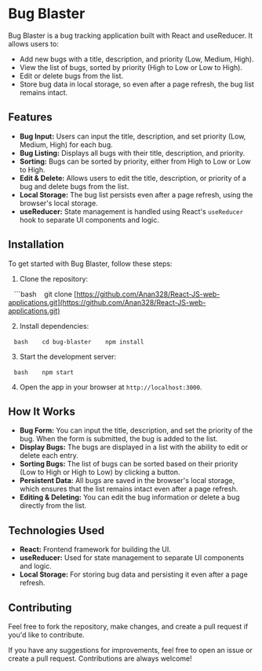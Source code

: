 # Bug Blaster

Bug Blaster is a bug tracking application built with React and useReducer. It allows users to:

- Add new bugs with a title, description, and priority (Low, Medium, High).
- View the list of bugs, sorted by priority (High to Low or Low to High).
- Edit or delete bugs from the list.
- Store bug data in local storage, so even after a page refresh, the bug list remains intact.

## Features

* **Bug Input:** Users can input the title, description, and set priority (Low, Medium, High) for each bug.
* **Bug Listing:** Displays all bugs with their title, description, and priority.
* **Sorting:** Bugs can be sorted by priority, either from High to Low or Low to High.
* **Edit & Delete:** Allows users to edit the title, description, or priority of a bug and delete bugs from the list.
* **Local Storage:** The bug list persists even after a page refresh, using the browser's local storage.
* **useReducer:** State management is handled using React's `useReducer` hook to separate UI components and logic.

## Installation

To get started with Bug Blaster, follow these steps:

1. Clone the repository:

   ```bash
   git clone [https://github.com/Anan328/React-JS-web-applications.git](https://github.com/Anan328/React-JS-web-applications.git)

2. Install dependencies:

   ```bash
   cd bug-blaster
   npm install
   ```

3. Start the development server:

   ```bash
   npm start
   ```

4. Open the app in your browser at `http://localhost:3000`.

## How It Works

- **Bug Form:** You can input the title, description, and set the priority of the bug. When the form is submitted, the bug is added to the list.
- **Display Bugs:** The bugs are displayed in a list with the ability to edit or delete each entry.
- **Sorting Bugs:** The list of bugs can be sorted based on their priority (Low to High or High to Low) by clicking a button.
- **Persistent Data:** All bugs are saved in the browser's local storage, which ensures that the list remains intact even after a page refresh.
- **Editing & Deleting:** You can edit the bug information or delete a bug directly from the list.

## Technologies Used

- **React:** Frontend framework for building the UI.
- **useReducer:** Used for state management to separate UI components and logic.
- **Local Storage:** For storing bug data and persisting it even after a page refresh.

## Contributing

Feel free to fork the repository, make changes, and create a pull request if you'd like to contribute.

If you have any suggestions for improvements, feel free to open an issue or create a pull request. Contributions are always welcome!